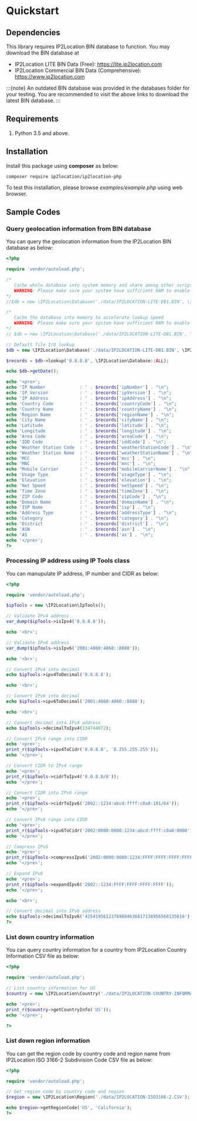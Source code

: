 # Quickstart

## Dependencies

This library requires IP2Location BIN database to function. You may
download the BIN database at

-   IP2Location LITE BIN Data (Free): <https://lite.ip2location.com>
-   IP2Location Commercial BIN Data (Comprehensive):
    <https://www.ip2location.com>

:::{note}
An outdated BIN database was provided in the databases folder for your testing. You are recommended to visit the above links to download the latest BIN database.
:::

## Requirements

1.  Python 3.5 and above.

## Installation

Install this package using **composer** as below:

```
composer require ip2location/ip2location-php
```

To test this installation, please browse *examples/example.php* using web browser.

## Sample Codes

### Query geolocation information from BIN database

You can query the geolocation information from the IP2Location BIN
database as below:

``` php
<?php

require 'vendor/autoload.php';

/*
   Cache whole database into system memory and share among other scripts & websites
   WARNING: Please make sure your system have sufficient RAM to enable this feature
*/
//$db = new \IP2Location\Database('./data/IP2LOCATION-LITE-DB1.BIN', \IP2Location\Database::SHARED_MEMORY);

/*
   Cache the database into memory to accelerate lookup speed
   WARNING: Please make sure your system have sufficient RAM to enable this feature
*/
// $db = new \IP2Location\Database('./data/IP2LOCATION-LITE-DB1.BIN', \IP2Location\Database::MEMORY_CACHE);

// Default file I/O lookup
$db = new \IP2Location\Database('./data/IP2LOCATION-LITE-DB1.BIN', \IP2Location\Database::FILE_IO);

$records = $db->lookup('8.8.8.8', \IP2Location\Database::ALL);

echo $db->getDate();

echo '<pre>';
echo 'IP Number             : ' . $records['ipNumber'] . "\n";
echo 'IP Version            : ' . $records['ipVersion'] . "\n";
echo 'IP Address            : ' . $records['ipAddress'] . "\n";
echo 'Country Code          : ' . $records['countryCode'] . "\n";
echo 'Country Name          : ' . $records['countryName'] . "\n";
echo 'Region Name           : ' . $records['regionName'] . "\n";
echo 'City Name             : ' . $records['cityName'] . "\n";
echo 'Latitude              : ' . $records['latitude'] . "\n";
echo 'Longitude             : ' . $records['longitude'] . "\n";
echo 'Area Code             : ' . $records['areaCode'] . "\n";
echo 'IDD Code              : ' . $records['iddCode'] . "\n";
echo 'Weather Station Code  : ' . $records['weatherStationCode'] . "\n";
echo 'Weather Station Name  : ' . $records['weatherStationName'] . "\n";
echo 'MCC                   : ' . $records['mcc'] . "\n";
echo 'MNC                   : ' . $records['mnc'] . "\n";
echo 'Mobile Carrier        : ' . $records['mobileCarrierName'] . "\n";
echo 'Usage Type            : ' . $records['usageType'] . "\n";
echo 'Elevation             : ' . $records['elevation'] . "\n";
echo 'Net Speed             : ' . $records['netSpeed'] . "\n";
echo 'Time Zone             : ' . $records['timeZone'] . "\n";
echo 'ZIP Code              : ' . $records['zipCode'] . "\n";
echo 'Domain Name           : ' . $records['domainName'] . "\n";
echo 'ISP Name              : ' . $records['isp'] . "\n";
echo 'Address Type          : ' . $records['addressType'] . "\n";
echo 'Category              : ' . $records['category'] . "\n";
echo 'District              : ' . $records['district'] . "\n";
echo 'ASN                   : ' . $records['asn'] . "\n";
echo 'AS                    : ' . $records['as'] . "\n";
echo '</pre>';
?>
```

### Processing IP address using IP Tools class

You can manupulate IP address, IP number and CIDR as below:

``` php
<?php

require 'vendor/autoload.php';

$ipTools = new \IP2Location\IpTools();

// Validate IPv4 address
var_dump($ipTools->isIpv4('8.8.8.8'));

echo '<br>';

// Validate IPv6 address
var_dump($ipTools->isIpv6('2001:4860:4860::8888'));

echo '<br>';

// Convert IPv4 into decimal
echo $ipTools->ipv4ToDecimal('8.8.8.8');

echo '<br>';

// Convert IPv6 into decimal
echo $ipTools->ipv6ToDecimal('2001:4860:4860::8888');

echo '<br>';

// Convert decimal into IPv4 address
echo $ipTools->decimalToIpv4(134744072);

// Convert IPv4 range into CIDR
echo '<pre>';
print_r($ipTools->ipv4ToCidr('8.0.0.0', '8.255.255.255'));
echo '</pre>';

// Convert CIDR to IPv4 range
echo '<pre>';
print_r($ipTools->cidrToIpv4('8.0.0.0/8'));
echo '</pre>';

// Convert CIDR into IPv6 range
echo '<pre>';
print_r($ipTools->cidrToIpv6('2002::1234:abcd:ffff:c0a8:101/64'));
echo '</pre>';

// Convert IPv6 range into CIDR
echo '<pre>';
print_r($ipTools->ipv6ToCidr('2002:0000:0000:1234:abcd:ffff:c0a8:0000', '2002:0000:0000:1234:ffff:ffff:ffff:ffff'));
echo '</pre>';

// Compress IPv6
echo '<pre>';
print_r($ipTools->compressIpv6('2002:0000:0000:1234:FFFF:FFFF:FFFF:FFFF'));
echo '</pre>';

// Expand IPv6
echo '<pre>';
print_r($ipTools->expandIpv6('2002::1234:FFFF:FFFF:FFFF:FFFF'));
echo '</pre>';

echo '<br>';

// Convert decimal into IPv6 address
echo $ipTools->decimalToIpv6('42541956123769884636017138956568135816');
?>
```

### List down country information

You can query country information for a country from IP2Location Country
Information CSV file as below:

``` php
<?php

require 'vendor/autoload.php';

// List country information for US
$country = new \IP2Location\Country('./data/IP2LOCATION-COUNTRY-INFORMATION-BASIC.CSV');

echo '<pre>';
print_r($country->getCountryInfo('US'));
echo '</pre>';

?>
```

### List down region information

You can get the region code by country code and region name from
IP2Location ISO 3166-2 Subdivision Code CSV file as below:

``` php
<?php

require 'vendor/autoload.php';

// Get region code by country code and region
$region = new \IP2Location\Region('./data/IP2LOCATION-ISO3166-2.CSV');

echo $region->getRegionCode('US', 'California');
?>
```
